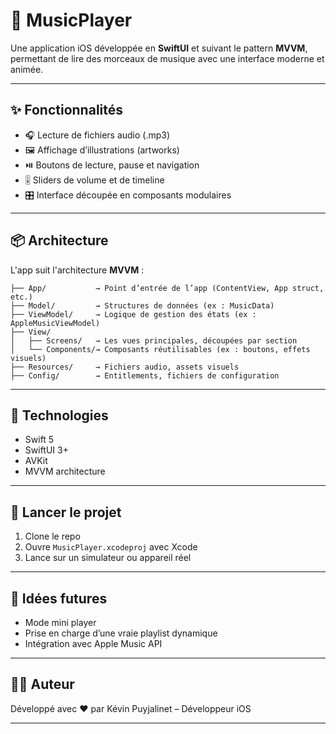 # 🎵 MusicPlayer

Une application iOS développée en **SwiftUI** et suivant le pattern **MVVM**, permettant de lire des morceaux de musique avec une interface moderne et animée.

---

## ✨ Fonctionnalités

- 🎧 Lecture de fichiers audio (.mp3)
- 🖼️ Affichage d’illustrations (artworks)
- ⏯️ Boutons de lecture, pause et navigation
- 🎚️ Sliders de volume et de timeline
- 🎛️ Interface découpée en composants modulaires

---

## 📦 Architecture

L'app suit l'architecture **MVVM** :

```
├── App/           → Point d’entrée de l’app (ContentView, App struct, etc.)
├── Model/         → Structures de données (ex : MusicData)
├── ViewModel/     → Logique de gestion des états (ex : AppleMusicViewModel)
├── View/          
│   ├── Screens/   → Les vues principales, découpées par section
│   └── Components/→ Composants réutilisables (ex : boutons, effets visuels)
├── Resources/     → Fichiers audio, assets visuels
├── Config/        → Entitlements, fichiers de configuration
```

---

## 📱 Technologies

- Swift 5
- SwiftUI 3+
- AVKit
- MVVM architecture

---

## 🚀 Lancer le projet

1. Clone le repo
2. Ouvre `MusicPlayer.xcodeproj` avec Xcode
3. Lance sur un simulateur ou appareil réel

---

## 🔮 Idées futures

- Mode mini player
- Prise en charge d’une vraie playlist dynamique
- Intégration avec Apple Music API

---

## 👨‍💻 Auteur

Développé avec ❤️ par Kévin Puyjalinet – Développeur iOS

---
